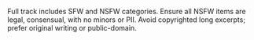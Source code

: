 Full track includes SFW and NSFW categories. Ensure all NSFW items are legal, consensual, with no minors or PII. Avoid copyrighted long excerpts; prefer original writing or public-domain.

